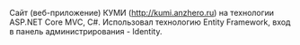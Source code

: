 Сайт (веб-приложение) КУМИ (http://kumi.anzhero.ru) на технологии ASP.NET Core MVC, C#. Использовал технологию Entity Framework, вход в панель администрирования - Identity.
